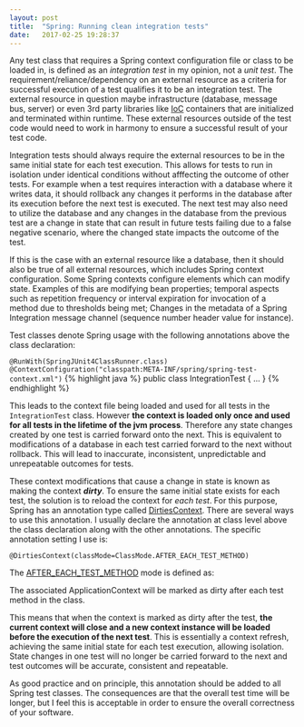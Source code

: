 ```yaml
---
layout: post
title:  "Spring: Running clean integration tests"
date:   2017-02-25 19:28:37
---
```


Any test class that requires a Spring context configuration file or class to be loaded in, is defined as an *integration test* in my opinion, not a *unit test*. The requirement/reliance/dependency on an external resource as a criteria for successful execution of a test qualifies it to be an integration test. The external resource in question maybe infrastructure (database, message bus, server) or even 3rd party libraries like [IoC][] containers that are initialized and terminated within runtime. These external resources outside of the test code would need to work in harmony to ensure a successful result of your test code.

Integration tests should always require the external resources to be in the same initial state for each test execution. This allows for tests to run in isolation under identical conditions without afffecting the outcome of other tests. For example when a test requires interaction with a database where it writes data, it should rollback any changes it performs in the database after its execution before the next test is executed. The next test may also need to utilize the database and any changes in the database from the previous test are a change in state that can result in future tests failing due to a false negative scenario, where the changed state impacts the outcome of the test.

If this is the case with an external resource like a database, then it should also be true of all external resources, which includes Spring context configuration. Some Spring contexts configure elements which can modify state. Examples of this are modifying bean properties; temporal aspects such as repetition frequency or interval expiration for invocation of a method due to thresholds being met; Changes in the metadata of a Spring Integration message channel (sequence number header value for instance).  

Test classes denote Spring usage with the following annotations above the class declaration:

`@RunWith(SpringJUnit4ClassRunner.class)`  
`@ContextConfiguration("classpath:META-INF/spring/spring-test-context.xml")`
{% highlight java %}
public class IntegrationTest 
{
...
}
{% endhighlight %}

This leads to the context file being loaded and used for all tests in the `IntegrationTest` class. However **the context is loaded only once and used for all tests in the lifetime of the jvm process**. Therefore any state changes created by one test is carried forward onto the next. This is equivalent to modifications of a database in each test carried forward to the next without rollback. This will lead to inaccurate, inconsistent, unpredictable and unrepeatable outcomes for tests.

These context modifications that cause a change in state is known as making the context ***dirty***. To ensure the same initial state exists for each test, the solution is to reload the context for *each test*. For this purpose, Spring has an annotation type called [DirtiesContext][]. There are several ways to use this annotation. I usually declare the annotation at class level above the class declaration along with the other annotations. The specific annotation setting I use is: 

```@DirtiesContext(classMode=ClassMode.AFTER_EACH_TEST_METHOD)```

The [AFTER_EACH_TEST_METHOD][afterEachTestMethod] mode is defined as:

>
The associated ApplicationContext will be marked as dirty after each test method in the class.

This means that when the context is marked as dirty after the test, **the current context will close and a new context instance will be loaded before the execution of the next test**. This is essentially a context refresh, achieving the same initial state for each test execution, allowing isolation. State changes in one test will no longer be carried forward to the next and test outcomes will be accurate, consistent and repeatable. 

As good practice and on principle, this annotation should be added to all Spring test classes. The consequences are that the overall test time will be longer, but I feel this is acceptable in order to ensure the overall correctness of your software.

[IoC]: https://en.wikipedia.org/wiki/Inversion_of_control
[DirtiesContext]: http://docs.spring.io/spring/docs/current/javadoc-api/org/springframework/test/annotation/DirtiesContext.html 
[afterEachTestMethod]: http://docs.spring.io/spring/docs/current/javadoc-api/org/springframework/test/annotation/DirtiesContext.ClassMode.html#AFTER_EACH_TEST_METHOD